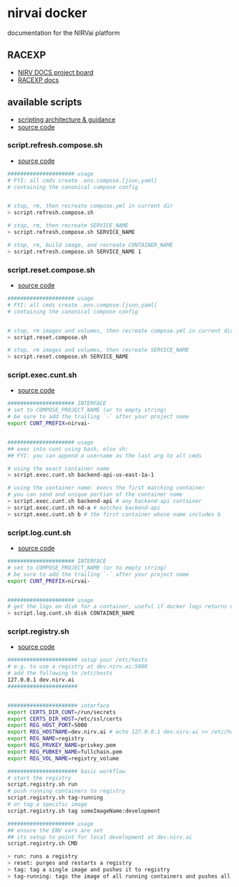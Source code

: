 # nirvai docker

documentation for the NIRVai platform

## RACEXP

- [NIRV DOCS project board](https://github.com/orgs/nirv-ai/projects/6/views/1?filterQuery=repo%3A%22nirv-ai%2Fdocs%22)
- [RACEXP docs](https://github.com/noahehall/theBookOfNoah/blob/master/0current/architectural%20thinking/0racexp.md)

## available scripts

- [scripting architecture & guidance](../scripts/README.md)
- [source code](https://github.com/nirv-ai/scripts/blob/develop/docker)

### script.refresh.compose.sh

- [source code](https://github.com/nirv-ai/scripts/blob/develop/docker/script.refresh.compose.sh)

```sh
##################### usage
# FYI: all cmds create .env.compose.[json,yaml]
# containing the canonical compose config


# stop, rm, then recreate compose.yml in current dir
> script.refresh.compose.sh

# stop, rm, then recreate SERVICE_NAME
> script.refresh.compose.sh SERVICE_NAME

# stop, rm, build image, and recreate CONTAINER_NAME
> script.refresh.compose.sh SERVICE_NAME 1
```

### script.reset.compose.sh

- [source code](https://github.com/nirv-ai/scripts/blob/develop/docker/script.reset.compose.sh)

```sh
##################### usage
# FYI: all cmds create .env.compose.[json,yaml]
# containing the canonical compose config


# stop, rm images and volumes, then recreate compose.yml in current dir
> script.reset.compose.sh

# stop, rm images and volumes, then recreate SERVICE_NAME
> script.reset.compose.sh SERVICE_NAME

```

### script.exec.cunt.sh

- [source code](https://github.com/nirv-ai/scripts/blob/develop/docker/script.exec.cunt.sh)

```sh
##################### INTERFACE
# set to COMPOSE_PROJECT_NAME (or to empty string)
# be sure to add the trailing `-` after your project name
export CUNT_PREFIX=nirvai-


##################### usage
## exec into cunt using bash, else sh:
## FYI: you can append a username as the last arg to all cmds

# using the exact container name
> script.exec.cunt.sh backend-api-us-east-1a-1

# using the container name: execs the first matching container
# you can send and unique portion of the container name
> script.exec.cunt.sh backend-api # any backend-api container
> script.exec.cunt.sh nd-a # matches backend-api
> script.exec.cunt.sh b # the first container whose name includes b

```

### script.log.cunt.sh

- [source code](https://github.com/nirv-ai/scripts/blob/develop/docker/script.log.cunt.sh)

```sh
##################### INTERFACE
# set to COMPOSE_PROJECT_NAME (or to empty string)
# be sure to add the trailing `-` after your project name
export CUNT_PREFIX=nirvai-


##################### usage
# get the logs on disk for a container, useful if docker logs returns null
> script.log.cunt.sh disk CONTAINER_NAME

```

### script.registry.sh

- [source code](https://github.com/nirv-ai/scripts/blob/develop/docker/script.registry.sh)

```sh
###################### setup your /etc/hosts
# e.g. to use a registry at dev.nirv.ai:5000
# add the following to /etc/hosts
127.0.0.1 dev.nirv.ai
######################


###################### interface
export CERTS_DIR_CUNT=/run/secrets
export CERTS_DIR_HOST=/etc/ssl/certs
export REG_HOST_PORT=5000
export REG_HOSTNAME=dev.nirv.ai # echo 127.0.0.1 dev.nirv.ai >> /etc/hosts
export REG_NAME=registry
export REG_PRVKEY_NAME=privkey.pem
export REG_PUBKEY_NAME=fullchain.pem
export REG_VOL_NAME=registry_volume

###################### basic workflow
# start the registry
script.registry.sh run
# push running containers to registry
script.registry.sh tag-running
# or tag a specific image
script.registry.sh tag someImageName:development

##################### usage
## ensure the ENV vars are set
## its setup to point for local development at dev.nirv.ai
script.registry.sh CMD

> run: runs a registry
> reset: purges and restarts a registry
> tag: tag a single image and pushes it to registry
> tag-running: tags the image of all running containers and pushes all to registry

```
